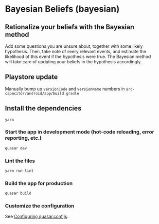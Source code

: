 # Bayesian Beliefs (bayesian)

## Rationalize your beliefs with the Bayesian method

Add some questions you are unsure about, together with some likely hypothesis.
Then, take note of every relevant events, and estimate the likelihood of this event if the hypothesis were true.
The Bayesian method will take care of updating your beliefs in the hypothesis accordingly.

## Playstore update

Manually bump up `versionCode` and `versionName` numbers in `src-capacitor/android/app/build.gradle`

## Install the dependencies
```bash
yarn
```

### Start the app in development mode (hot-code reloading, error reporting, etc.)
```bash
quasar dev
```

### Lint the files
```bash
yarn run lint
```

### Build the app for production
```bash
quasar build
```

### Customize the configuration
See [Configuring quasar.conf.js](https://quasar.dev/quasar-cli/quasar-conf-js).

